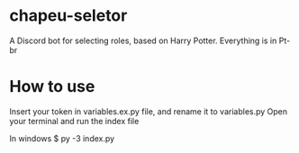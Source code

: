 # chapeu-seletor
A Discord bot for selecting roles, based on Harry Potter. Everything is in Pt-br

# How to use
Insert your token in variables.ex.py file, and rename it to variables.py
Open your terminal and run the index file

In windows
$ py -3 index.py
